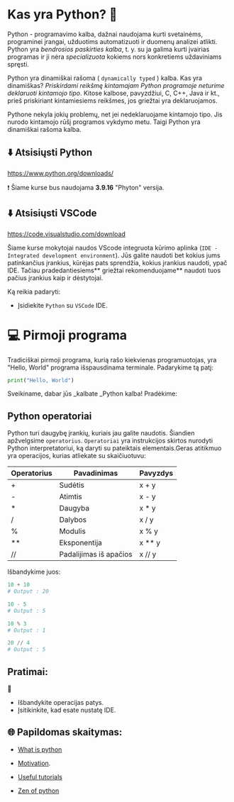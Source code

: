 # Kas yra Python? 🐍 

Python - programavimo kalba, dažnai naudojama kurti svetainėms, programinei įrangai, užduotims automatizuoti ir duomenų analizei atlikti. Python yra _bendrosios paskirties kalba_, t. y. su ja galima kurti įvairias programas ir ji nėra _specializuota_ kokiems nors konkretiems uždaviniams spręsti.

Python yra dinamiškai rašoma ( `dynamically typed` ) kalba. Kas yra dinamiškas? _Priskirdami reikšmę kintamajam Python programoje neturime deklaruoti kintamojo tipo_. Kitose kalbose, pavyzdžiui, C, C++, Java ir kt., prieš priskiriant kintamiesiems reikšmes, jos griežtai yra deklaruojamos.

Pythone nekyla jokių problemų, net jei nedeklaruojame kintamojo tipo. Jis nurodo kintamojo rūšį programos vykdymo metu. Taigi Python yra dinamiškai rašoma kalba.


## ⬇️ Atsisiųsti Python

https://www.python.org/downloads/

❗ Šiame kurse bus naudojama **3.9.16** "Phyton" versija. 

## ⬇️ Atsisiųsti VSCode

https://code.visualstudio.com/download

Šiame kurse mokytojai naudos VScode integruota kūrimo aplinka (`IDE - Integrated development environment`). Jūs galite naudoti bet kokius jums patinkančius įrankius, kūrėjas pats sprendžia, kokius įrankius naudoti, ypač IDE. Tačiau pradedantiesiems** griežtai rekomenduojame** naudoti tuos pačius įrankius kaip ir dėstytojai.

Ką reikia padaryti:
* Įsidiekite `Python` su `VSCode` IDE.


# 💻 Pirmoji programa

Tradiciškai pirmoji programa, kurią rašo kiekvienas programuotojas, yra "Hello, World" programa išspausdinama terminale. Padarykime tą patį:

```python
print("Hello, World")
```

Sveikiname, dabar jūs _kalbate _Python kalba! Pradėkime:

## Python operatoriai

Python turi daugybę įrankių, kuriais jau galite naudotis. Šiandien apžvelgsime `operatorius`.
`Operatoriai` yra instrukcijos skirtos nurodyti Python interpretatoriui, ką daryti su pateiktais elementais.Geras atitikmuo yra operacijos, kurias atliekate su skaičiuotuvu:

| Operatorius | Pavadinimas | Pavyzdys |
| ------------- | ------------- | ------------- |
| + | Sudėtis | x + y |
| - | Atimtis | x - y |
| * | Daugyba | x * y |
| / | Dalybos | x / y |
| % | Modulis | x % y |
| ** | Eksponentija | x ** y |
| // | Padalijimas iš apačios | x // y |

Išbandykime juos:

```python
10 + 10
# Output : 20
```

```python
10 - 5
# Output : 5
```

```python
10 % 3
# Output : 1
```


```python
20 // 4
# Output : 5
```

## Pratimai:
🧠 
* Išbandykite operacijas patys.
* Įsitikinkite, kad esate nustatę IDE.


## 🌐 Papildomas skaitymas:

* [What is python](https://www.python.org/doc/essays/blurb/)

* [Motivation](https://www.simplilearn.com/tutorials/python-tutorial/why-learn-python#:~:text=Python%20yra%20labai%20populiari,kaip%20pagrindinė%20programavimo%20kalba).

* [Useful tutorials](https://www.w3schools.com/python/python_intro.asp)

* [Zen of python](https://peps.python.org/pep-0020/)
